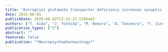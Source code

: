```yaml
---
title: "Astroglial glutamate transporter deficiency increases synaptic excitability and leads to pathological repetitive behaviors in mice"
date: 2015-06-01
publishDate: 2020-06-02T13:15:23.539644Z
authors: ["T. Aida", "J. Yoshida", "M. Nomura", "A. Tanimura", "Y. Iino", "M. Soma", "N. Bai", "Y. Ito", "W. Cui", "H. Aizawa", "M. Yanagisawa", "T. Nagai", "N. Takata", "K. F. Tanaka", "R. Takayanagi", "M. Kano", "M. G?tz", "H. Hirase", "K. Tanaka"]
publication_types: ["2"]
abstract: ""
featured: false
publication: "*Neuropsychopharmacology*"
---
```


